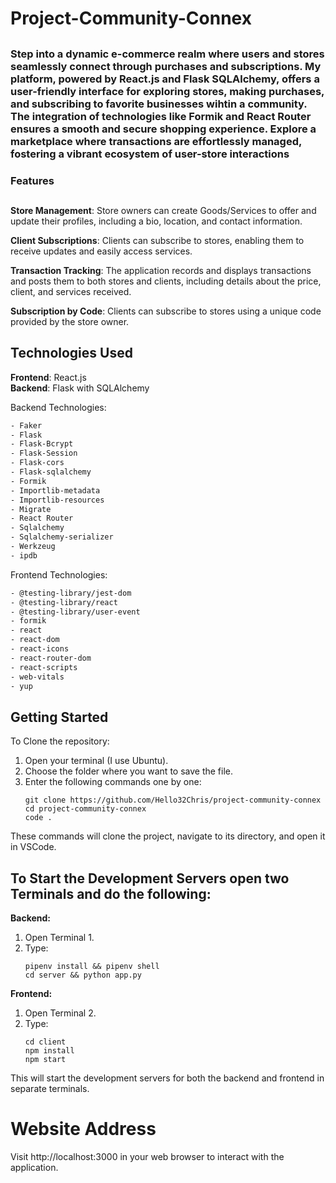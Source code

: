 # Project-Community-Connex
##

### Step into a dynamic e-commerce realm where users and stores seamlessly connect through purchases and subscriptions. My platform, powered by React.js and Flask SQLAlchemy, offers a user-friendly interface for exploring stores, making purchases, and subscribing to favorite businesses wihtin a community. The integration of technologies like Formik and React Router ensures a smooth and secure shopping experience. Explore a marketplace where transactions are effortlessly managed, fostering a vibrant ecosystem of user-store interactions

### Features
##
**Store Management**: Store owners can create Goods/Services to offer and update their profiles, including a bio, location, and contact information.

**Client Subscriptions**: Clients can subscribe to stores, enabling them to receive updates and easily access services.

**Transaction Tracking**: The application records and displays transactions and posts them to both stores and clients, including details about the price, client, and services received.

**Subscription by Code**: Clients can subscribe to stores using a unique code provided by the store owner.

## Technologies Used
**Frontend**: React.js  
**Backend**: Flask with SQLAlchemy

Backend Technologies: 
```bash
- Faker
- Flask
- Flask-Bcrypt
- Flask-Session
- Flask-cors
- Flask-sqlalchemy
- Formik
- Importlib-metadata
- Importlib-resources
- Migrate
- React Router
- Sqlalchemy
- Sqlalchemy-serializer
- Werkzeug
- ipdb
```
Frontend Technologies:
```bash
- @testing-library/jest-dom
- @testing-library/react
- @testing-library/user-event
- formik
- react
- react-dom
- react-icons
- react-router-dom
- react-scripts
- web-vitals
- yup
```
## Getting Started

To Clone the repository:

1. Open your terminal (I use Ubuntu).
2. Choose the folder where you want to save the file.
3. Enter the following commands one by one:
   ```
   git clone https://github.com/Hello32Chris/project-community-connex
   cd project-community-connex
   code .
   ```
These commands will clone the project, navigate to its directory, and open it in VSCode.


## To Start the Development Servers open two Terminals and do the following:

**Backend:**
1. Open Terminal 1.
2. Type:
   ```
   pipenv install && pipenv shell
   cd server && python app.py
   ```

**Frontend:**
1. Open Terminal 2.
2. Type:
   ```
   cd client
   npm install
   npm start
   ```
This will start the development servers for both the backend and frontend in separate terminals.


# Website Address

Visit http://localhost:3000 in your web browser to interact with the application.
